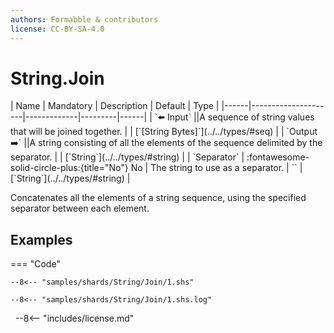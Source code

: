 ```yaml
---
authors: Formabble & contributors
license: CC-BY-SA-4.0
---
```



# String.Join

<div class="sh-parameters" markdown="1">
| Name | Mandatory | Description | Default | Type |
|------|---------------------|-------------|---------|------|
| `⬅️ Input` ||A sequence of string values that will be joined together. | | [`[String Bytes]`](../../types/#seq) |
| `Output ➡️` ||A string consisting of all the elements of the sequence delimited by the separator. | | [`String`](../../types/#string) |
| `Separator` | :fontawesome-solid-circle-plus:{title="No"} No  | The string to use as a separator. | `` | [`String`](../../types/#string) |

</div>

Concatenates all the elements of a string sequence, using the specified separator between each element.

## Examples

=== "Code"

  ```x86asm linenums="1"
  --8<-- "samples/shards/String/Join/1.shs"
  ```

  ```
  --8<-- "samples/shards/String/Join/1.shs.log"
  ```
&nbsp;
--8<-- "includes/license.md"


